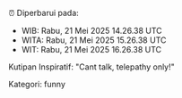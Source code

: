 ⏰ Diperbarui pada:
- WIB: Rabu, 21 Mei 2025 14.26.38 UTC
- WITA: Rabu, 21 Mei 2025 15.26.38 UTC
- WIT: Rabu, 21 Mei 2025 16.26.38 UTC

Kutipan Inspiratif:
"Cant talk, telepathy only!"


Kategori: funny

